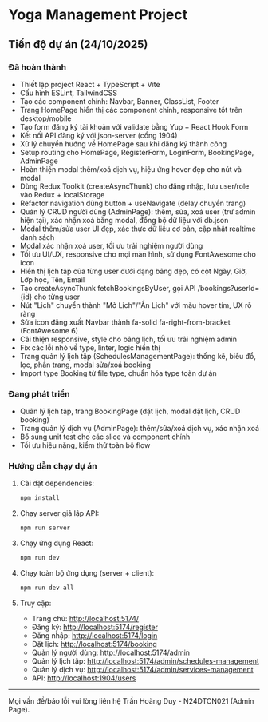 
# Yoga Management Project

## Tiến độ dự án (24/10/2025)

### Đã hoàn thành

- Thiết lập project React + TypeScript + Vite
- Cấu hình ESLint, TailwindCSS
- Tạo các component chính: Navbar, Banner, ClassList, Footer
- Trang HomePage hiển thị các component chính, responsive tốt trên desktop/mobile
- Tạo form đăng ký tài khoản với validate bằng Yup + React Hook Form
- Kết nối API đăng ký với json-server (cổng 1904)
- Xử lý chuyển hướng về HomePage sau khi đăng ký thành công
- Setup routing cho HomePage, RegisterForm, LoginForm, BookingPage, AdminPage
- Hoàn thiện modal thêm/xoá dịch vụ, hiệu ứng hover đẹp cho nút và modal
- Dùng Redux Toolkit (createAsyncThunk) cho đăng nhập, lưu user/role vào Redux + localStorage
- Refactor navigation dùng button + useNavigate (delay chuyển trang)
- Quản lý CRUD người dùng (AdminPage): thêm, sửa, xoá user (trừ admin hiện tại), xác nhận xoá bằng modal, đồng bộ dữ liệu với db.json
- Modal thêm/sửa user UI đẹp, xác thực dữ liệu cơ bản, cập nhật realtime danh sách
- Modal xác nhận xoá user, tối ưu trải nghiệm người dùng
- Tối ưu UI/UX, responsive cho mọi màn hình, sử dụng FontAwesome cho icon
- Hiển thị lịch tập của từng user dưới dạng bảng đẹp, có cột Ngày, Giờ, Lớp học, Tên, Email
- Tạo createAsyncThunk fetchBookingsByUser, gọi API /bookings?userId={id} cho từng user
- Nút "Lịch" chuyển thành "Mở Lịch"/"Ẩn Lịch" với màu hover tím, UX rõ ràng
- Sửa icon đăng xuất Navbar thành fa-solid fa-right-from-bracket (FontAwesome 6)
- Cải thiện responsive, style cho bảng lịch, tối ưu trải nghiệm admin
- Fix các lỗi nhỏ về type, linter, logic hiển thị
- Trang quản lý lịch tập (SchedulesManagementPage): thống kê, biểu đồ, lọc, phân trang, modal sửa/xoá booking
- Import type Booking từ file type, chuẩn hóa type toàn dự án

### Đang phát triển

- Quản lý lịch tập, trang BookingPage (đặt lịch, modal đặt lịch, CRUD booking)
- Trang quản lý dịch vụ (AdminPage): thêm/sửa/xoá dịch vụ, xác nhận xoá
- Bổ sung unit test cho các slice và component chính
- Tối ưu hiệu năng, kiểm thử toàn bộ flow

### Hướng dẫn chạy dự án

1. Cài đặt dependencies:

   ```powershell
   npm install
   ```

2. Chạy server giả lập API:

   ```powershell
   npm run server
   ```

3. Chạy ứng dụng React:

   ```powershell
   npm run dev
   ```

4. Chạy toàn bộ ứng dụng (server + client):

   ```powershell
   npm run dev-all
   ```

5. Truy cập:
   - Trang chủ: <http://localhost:5174/>
   - Đăng ký: <http://localhost:5174/register>
   - Đăng nhập: <http://localhost:5174/login>
   - Đặt lịch: <http://localhost:5174/booking>
   - Quản lý người dùng: <http://localhost:5174/admin>
   - Quản lý lịch tập: <http://localhost:5174/admin/schedules-management>
   - Quản lý dịch vụ: <http://localhost:5174/admin/services-management>
   - API: <http://localhost:1904/users>

---
Mọi vấn đề/báo lỗi vui lòng liên hệ Trần Hoàng Duy - N24DTCN021 (Admin Page).
